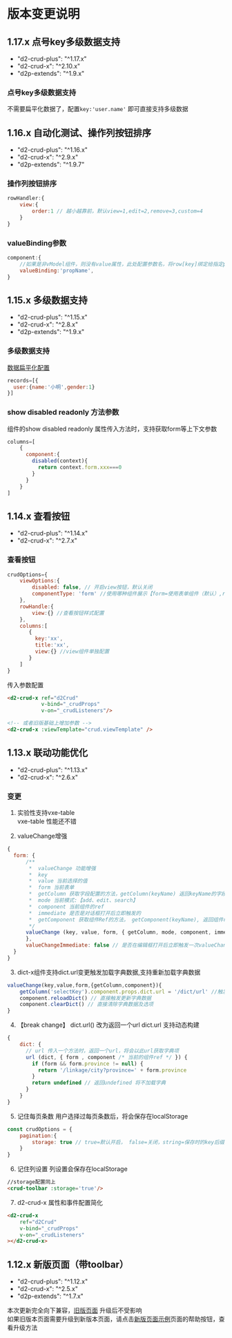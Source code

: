 # 版本变更说明

## 1.17.x  点号key多级数据支持
* "d2-crud-plus": "^1.17.x"
* "d2-crud-x": "^2.10.x"
* "d2p-extends": "^1.9.x"

### 点号key多级数据支持
不需要扁平化数据了，配置`key:'user.name'` 即可直接支持多级数据

## 1.16.x  自动化测试、操作列按钮排序
* "d2-crud-plus": "^1.16.x"
* "d2-crud-x": "^2.9.x"
* "d2p-extends": "^1.9.7"

### 操作列按钮排序
```js
rowHandler:{
    view:{
        order:1 // 越小越靠前，默认view=1,edit=2,remove=3,custom=4
    }
}
```


### valueBinding参数
```js
component:{
    //如果是非vModel组件，则没有value属性，此处配置参数名，将row[key]绑定给指定prop
    valueBinding:'propName', 
}
```
## 1.15.x  多级数据支持
* "d2-crud-plus": "^1.15.x"
* "d2-crud-x": "^2.8.x"
* "d2p-extends": "^1.9.x"

### 多级数据支持
[数据扁平化配置](./flat-data.md)
```js
records=[{
  user:{name:'小明',gender:1}
}]
```
### show disabled readonly 方法参数
组件的show disabled readonly 属性传入方法时，支持获取form等上下文参数
```js
columns=[
    {
      component:{
        disabled(context){
          return context.form.xxx===0
        }
      }
    }
]
```


## 1.14.x  查看按钮
* "d2-crud-plus": "^1.14.x"
* "d2-crud-x": "^2.7.x"

### 查看按钮
```js
crudOptions={
    viewOptions:{
        disabled: false, // 开启view按钮，默认关闭
        componentType: 'form' //使用哪种组件展示【form=使用表单组件（默认）,row=使用行展示组件】
    },
    rowHandle:{
        view:{} //查看按钮样式配置
    },
    columns:[
       {
         key:'xx',
         title:'xx',
         view:{} //view组件单独配置
       }
    ]
}
```
传入参数配置
```html
<d2-crud-x ref="d2Crud"
           v-bind="_crudProps"
           v-on="_crudListeners"/>

<!-- 或者旧版基础上增加参数 -->
<d2-crud-x :viewTemplate="crud.viewTemplate" /> 


```

## 1.13.x  联动功能优化
* "d2-crud-plus": "^1.13.x"
* "d2-crud-x": "^2.6.x"

### 变更
1. 实验性支持vxe-table   
vxe-table 性能还不错

2. valueChange增强
```js
{
  form: {
      /**
       *  valueChange 功能增强
       *  key
       *  value 当前选择的值
       *  form 当前表单
       *  getColumn 获取字段配置的方法，getColumn(keyName) 返回keyName的字段配置，可以动态修改组件配置
       *  mode 当前模式:【add、edit、search】
       *  component 当前组件的ref
       *  immediate 是否是对话框打开后立即触发的
       *  getComponent 获取组件Ref的方法， getComponent(keyName), 返回组件ref，可以动态调用该组件的方法
       */
      valueChange (key, value, form, { getColumn, mode, component, immediate, getComponent }) {
      },
      valueChangeImmediate: false // 是否在编辑框打开后立即触发一次valueChange方法
  }
}
```


3. dict-x组件支持dict.url变更触发加载字典数据,支持重新加载字典数据
```js
valueChange(key,value,form,{getColumn,component}){
    getColumn('selectKey').component.props.dict.url = '/dict/url' //触发更新字典数据
    component.reloadDict() // 直接触发更新字典数据
    component.clearDict() // 直接清除字典数据及选项
}
```


4. 【break change】 dict.url() 改为返回一个url
dict.url 支持动态构建
```js
{
    dict: {
      // url 传入一个方法时，返回一个url，将会以此url获取字典项
      url (dict, { form , component /* 当前的组件ref */ }) {
        if (form && form.province != null) { 
          return '/linkage/city?province=' + form.province
        }
        return undefined // 返回undefined 将不加载字典
      }
    }
}
```



5. 记住每页条数
用户选择过每页条数后，将会保存在localStorage
```js
const crudOptions = {
    pagination:{ 
        storage: true // true=默认开启， false=关闭，string=保存时的key后缀
    }
}
```



6. 记住列设置
列设置会保存在localStorage
```html
//storage配置同上
<crud-toolbar :storage='true'/>
```


7. d2-crud-x 属性和事件配置简化
```html
<d2-crud-x
    ref="d2Crud"
    v-bind="_crudProps"
    v-on="_crudListeners"
></d2-crud-x>
```

## 1.12.x 新版页面（带toolbar）
* "d2-crud-plus": "^1.12.x"
* "d2-crud-x": "^2.5.x"
* "d2p-extends": "^1.7.x"

本次更新完全向下兼容，[旧版页面](http://qiniu.veryreader.com/D2CrudPlusExample/index.html#/demo/form/old)  升级后不受影响   
如果旧版本页面需要升级到新版本页面，请点击[新版页面示例]( http://qiniu.veryreader.com/D2CrudPlusExample/index.html#/demo/form/toolbar)页面的帮助按钮，查看升级方法

